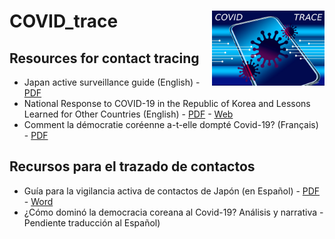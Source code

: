 # COVID_trace <img src="./img/corona_trace.jpg" align="right" width="180px" />


## Resources for contact tracing

- Japan active surveillance guide (English) - [PDF](https://medicalc.github.io/COVID_trace/Active_surveillance_guide_Japan.pdf)
- National Response to COVID-19 in the Republic of Korea and Lessons Learned for Other Countries (English) - [PDF](https://medicalc.github.io/COVID_trace/Juhwan_Oh_2020.pdf) - [Web](https://www.tandfonline.com/doi/full/10.1080/23288604.2020.1753464)
- Comment la démocratie coréenne a-t-elle dompté Covid-19? (Français) - [PDF](https://medicalc.github.io/COVID_trace/covid-en-coree-du-sud-rapport-amblard-partie-i-200417-diffusion-large.pdf)

## Recursos para el trazado de contactos

- Guía para la vigilancia activa de contactos de Japón (en Español) - [PDF](https://medicalc.github.io/COVID_trace/Vigilancia_epidemiologica_activa_Japon.pdf) - [Word](https://medicalc.github.io/COVID_trace/Vigilancia_epidemiologica_activa_Japon.docx)
- ¿Cómo dominó la democracia coreana al Covid-19? Análisis y narrativa - Pendiente traducción al Español)
